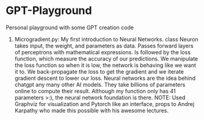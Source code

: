 # GPT-Playground
Personal playground with some GPT creation code

1. Microgradient.py: My first introduction to Neural Networks. class Neuron takes input, the weight, and 
parameters as data. Passes forward layers of perceptrons with mathematical expressions. Is followed
by the loss function, which measure the accuracy of our predictions. We manipulate the loss function
so when it is low, the network is behaving like we want it to. We back-propagate the loss to get the
gradient and we iterate gradient descent to lower our loss. Neural networks are the idea behind chatgpt any many other AI models. They take billions of parameters
online to compute their result. Although my function only has 41 parameters >:), the neural network
foundation is there.    NOTE: Used Graphviz for visualization and Pytorch like an interface, props to Andrej Karpathy who made this possible with his awesome lectures.
